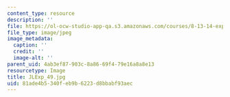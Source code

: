 ```yaml
---
content_type: resource
description: ''
file: https://ol-ocw-studio-app-qa.s3.amazonaws.com/courses/8-13-14-experimental-physics-i-ii-junior-lab-fall-2016-spring-2017/81ade4b5340feb9b6223d8bbabf93aec_JLExp_49.jpg
file_type: image/jpeg
image_metadata:
  caption: ''
  credit: ''
  image-alt: ''
parent_uid: 4ab3ef87-903c-8a86-69f4-79e16a8a8e13
resourcetype: Image
title: JLExp_49.jpg
uid: 81ade4b5-340f-eb9b-6223-d8bbabf93aec
---
```

